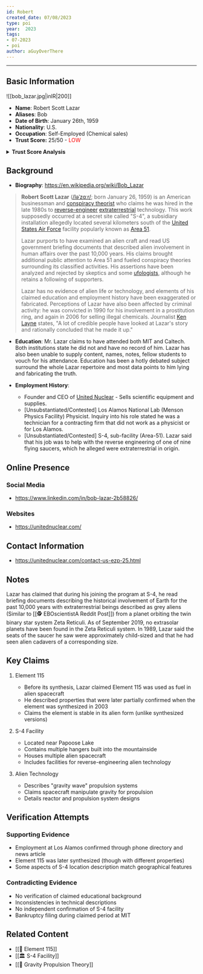 ```yaml
---
id: Robert
created_date: 07/08/2023
type: poi
year:  2023
tags:
- 07-2023
- poi
author: aGuyOverThere
---
```


----

## Basic Information
![[bob_lazar.jpg|inlR|200]]
- **Name**: Robert Scott Lazar
- **Aliases**: Bob
- **Date of Birth**: January 26th, 1959
- **Nationality**: U.S.
- **Occupation**: Self-Employed (Chemical sales)
- **Trust Score:** 25/50 - <span style="color: red;">LOW</span>

<details>
<summary><b>Trust Score Analysis</b></summary>
<IMG src="https://publish-01.obsidian.md/access/1c31a6f93f82a49b0a9eb31193d6cdec/_images/Robert_Lazar_Trust_Score.png" alt="Trust Score"/>
</details>

## Background

- **Biography**: https://en.wikipedia.org/wiki/Bob_Lazar
> **Robert Scott Lazar** ([/ləˈzɑːr/](https://en.wikipedia.org/wiki/Help:IPA/English "Help:IPA/English"); born January 26, 1959) is an American businessman and [conspiracy theorist](https://en.wikipedia.org/wiki/Conspiracy_theory "Conspiracy theory") who claims he was hired in the late 1980s to [reverse-engineer](https://en.wikipedia.org/wiki/Reverse_engineering "Reverse engineering") [extraterrestrial](https://en.wikipedia.org/wiki/Extraterrestrial_life "Extraterrestrial life") technology. This work supposedly occurred at a secret site called "S-4", a subsidiary installation allegedly located several kilometers south of the [United States Air Force](https://en.wikipedia.org/wiki/United_States_Air_Force "United States Air Force") facility popularly known as [Area 51](https://en.wikipedia.org/wiki/Area_51 "Area 51").
> 
> Lazar purports to have examined an alien craft and read US government briefing documents that described alien involvement in human affairs over the past 10,000 years. His claims brought additional public attention to Area 51 and fueled conspiracy theories surrounding its classified activities. His assertions have been analyzed and rejected by skeptics and some [ufologists](https://en.wikipedia.org/wiki/Ufology "Ufology"), although he retains a following of supporters.
> 
> Lazar has no evidence of alien life or technology, and elements of his claimed education and employment history have been exaggerated or fabricated. Perceptions of Lazar have also been affected by criminal activity: he was convicted in 1990 for his involvement in a prostitution ring, and again in 2006 for selling illegal chemicals. Journalist [Ken Layne](https://en.wikipedia.org/wiki/Ken_Layne "Ken Layne") states, "A lot of credible people have looked at Lazar's story and rationally concluded that he made it up."


- **Education**: Mr. Lazar claims to have attended both MIT and Caltech. Both institutions state he did not and have no record of him. Lazar has also been unable to supply content, names, notes, fellow students to vouch for his attendance. Education has been a hotly debated subject surround the whole Lazar repertoire and most data points to him lying and fabricating the truth. 

- **Employment History**: 
	- Founder and CEO of [United Nuclear](https://unitednuclear.com/) - Sells scientific equipment and supplies. 
	- [Unsubstantiated/Contested] Los Alamos National Lab (Menson Physics Facility) Physicist. Inquiry into his role stated he was a technician for a contracting firm that did not work as a physicist or for Los Alamos. 
	- [Unsubstantiated/Contested] S-4, sub-facility (Area-51). Lazar said that his job was to help with the reverse engineering of one of nine flying saucers, which he alleged were extraterrestrial in origin.

## Online Presence

### Social Media

- https://www.linkedin.com/in/bob-lazar-2b58826/

### Websites

- https://unitednuclear.com/

## Contact Information

- https://unitednuclear.com/contact-us-ezp-25.html

## Notes

Lazar has claimed that during his joining the program at S-4, he read briefing documents describing the historical involvement of Earth for the past 10,000 years with extraterrestrial beings described as grey aliens (Similar to [[🕵️ EBOscientistA Reddit Post]]) from a planet orbiting the twin binary star system Zeta Reticuli. As of September 2019, no extrasolar planets have been found in the Zeta Reticuli system. In 1989, Lazar said the seats of the saucer he saw were approximately child-sized and that he had seen alien cadavers of a corresponding size.

## Key Claims

1. Element 115
   - Before its synthesis, Lazar claimed Element 115 was used as fuel in alien spacecraft
   - He described properties that were later partially confirmed when the element was synthesized in 2003
   - Claims the element is stable in its alien form (unlike synthesized versions)

2. S-4 Facility
   - Located near Papoose Lake
   - Contains multiple hangers built into the mountainside
   - Houses multiple alien spacecraft
   - Includes facilities for reverse-engineering alien technology

3. Alien Technology
   - Describes "gravity wave" propulsion systems
   - Claims spacecraft manipulate gravity for propulsion
   - Details reactor and propulsion system designs

## Verification Attempts

### Supporting Evidence
- Employment at Los Alamos confirmed through phone directory and news article
- Element 115 was later synthesized (though with different properties)
- Some aspects of S-4 location description match geographical features

### Contradicting Evidence
- No verification of claimed educational background
- Inconsistencies in technical descriptions
- No independent confirmation of S-4 facility
- Bankruptcy filing during claimed period at MIT

## Related Content

- [[📜 Element 115]]
- [[🏛️ S-4 Facility]]
- [[🔭 Gravity Propulsion Theory]]